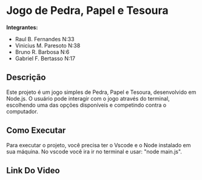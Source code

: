 # Jogo de Pedra, Papel e Tesoura

**Integrantes:**
- Raul B. Fernandes N:33
- Vinicius M. Paresoto N:38
- Bruno R. Barbosa N:6
- Gabriel F. Bertasso N:17

## Descrição
Este projeto é um jogo simples de Pedra, Papel e Tesoura, desenvolvido em Node.js. O usuário pode interagir com o jogo através do terminal, escolhendo uma das opções disponíveis e competindo contra o computador.

## Como Executar

Para executar o projeto, você precisa ter o Vscode e o Node instalado em sua máquina. No vscode você ira ir no terminal e usar:
"node main.js".

## Link Do Video

